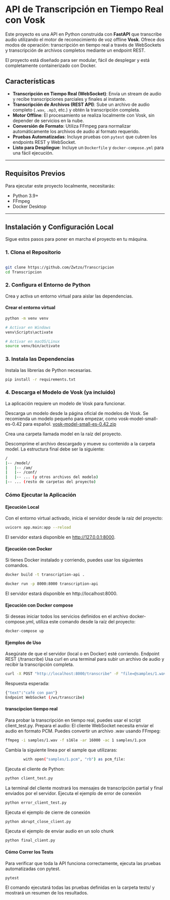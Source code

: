 # API de Transcripción en Tiempo Real con Vosk

Este proyecto es una API en Python construida con **FastAPI** que transcribe audio utilizando el motor de reconocimiento de voz offline **Vosk**. Ofrece dos modos de operación: transcripción en tiempo real a través de WebSockets y transcripción de archivos completos mediante un endpoint REST.

El proyecto está diseñado para ser modular, fácil de desplegar y está completamente containerizado con Docker.

## Características

-   **Transcripción en Tiempo Real (WebSocket)**: Envía un stream de audio y recibe transcripciones parciales y finales al instante.
-   **Transcripción de Archivos (REST API)**: Sube un archivo de audio completo (`.wav`, `.mp3`, etc.) y obtén la transcripción completa.
-   **Motor Offline**: El procesamiento se realiza localmente con Vosk, sin depender de servicios en la nube.
-   **Conversión de Formato**: Utiliza FFmpeg para normalizar automáticamente los archivos de audio al formato requerido.
-   **Pruebas Automatizadas**: Incluye pruebas con `pytest` que cubren los endpoints REST y WebSocket.
-   **Listo para Despliegue**: Incluye un `Dockerfile` y `docker-compose.yml` para una fácil ejecución.

---

## Requisitos Previos

Para ejecutar este proyecto localmente, necesitarás:

-   Python 3.9+
-   FFmpeg
-   Docker Desktop

---

## Instalación y Configuración Local

Sigue estos pasos para poner en marcha el proyecto en tu máquina.

### 1. Clona el Repositorio
```bash

git clone https://github.com/Zwtzo/Transcripcion
cd Transcripcion
```

### 2. Configura el Entorno de Python
Crea y activa un entorno virtual para aislar las dependencias.

#### Crear el entorno virtual
```bash
python -m venv venv

# Activar en Windows
venv\Scripts\activate

# Activar en macOS/Linux
source venv/bin/activate
```
###  3. Instala las Dependencias
Instala las librerías de Python necesarias.
```bash
pip install -r requirements.txt
```

### 4. Descarga el Modelo de Vosk (ya incluido)
La aplicación requiere un modelo de Vosk para funcionar.

Descarga un modelo desde la página oficial de modelos de Vosk. Se recomienda un modelo pequeño para empezar, como vosk-model-small-es-0.42 para español.
[vosk-model-small-es-0.42.zip](https://alphacephei.com/vosk/models/vosk-model-small-es-0.42.zip)

Crea una carpeta llamada model en la raíz del proyecto.

Descomprime el archivo descargado y mueve su contenido a la carpeta model. La estructura final debe ser la siguiente:
```bash
/
|-- /model/
|   |-- /am/
|   |-- /conf/
|   |-- ... (y otros archivos del modelo)
|-- ... (resto de carpetas del proyecto)
```

### Cómo Ejecutar la Aplicación
#### Ejecución Local
Con el entorno virtual activado, inicia el servidor desde la raíz del proyecto:
```bash
uvicorn app.main:app --reload
```
El servidor estará disponible en http://127.0.0.1:8000.

#### Ejecución con Docker
Si tienes Docker instalado y corriendo, puedes usar los siguientes comandos.
```bash
docker build -t transcription-api .
```
```bash
docker run -p 8000:8000 transcription-api
```
El servidor estará disponible en http://localhost:8000.

#### Ejecución con Docker compose
Si deseas iniciar todos los servicios definidos en el archivo docker-compose.yml, utiliza este comando desde la raíz del proyecto:
```bash
docker-compose up
```

#### Ejemplos de Uso
Asegúrate de que el servidor (local o en Docker) esté corriendo.
Endpoint REST (/transcribe)
Usa curl en una terminal para subir un archivo de audio y recibir la transcripción completa.
```bash
curl -X POST "http://localhost:8000/transcribe" -F "file=@samples/1.wav"
```
Respuesta esperada:
```bash
{"text":"café con pan"}
Endpoint WebSocket (/ws/transcribe)
```
#### transcipcion tiempo real
Para probar la transcripción en tiempo real, puedes usar el script client_test.py.
Prepara el audio: El cliente WebSocket necesita enviar el audio en formato PCM. Puedes convertir un archivo .wav usando FFmpeg:
```bash
ffmpeg -i samples/1.wav -f s16le -ar 16000 -ac 1 samples/1.pcm
```

Cambia la siguiente linea por el sample que utilizaras:
```bash
        with open("samples/1.pcm", "rb") as pcm_file:
```
Ejecuta el cliente de Python:
```bash
python client_test.py
```
La terminal del cliente mostrará los mensajes de transcripción partial y final enviados por el servidor.
Ejecuta el ejemplo de error de conexión 
```bash
python error_client_test.py 
```
Ejecuta el ejemplo de cierre de conexión
```bash
python abrupt_close_client.py
```
Ejecuta el ejemplo de enviar audio en un solo chunk
```bash
python final_client.py
```

#### Cómo Correr los Tests
Para verificar que toda la API funciona correctamente, ejecuta las pruebas automatizadas con pytest.
```bash
pytest
```
El comando ejecutará todas las pruebas definidas en la carpeta tests/ y mostrará un resumen de los resultados.